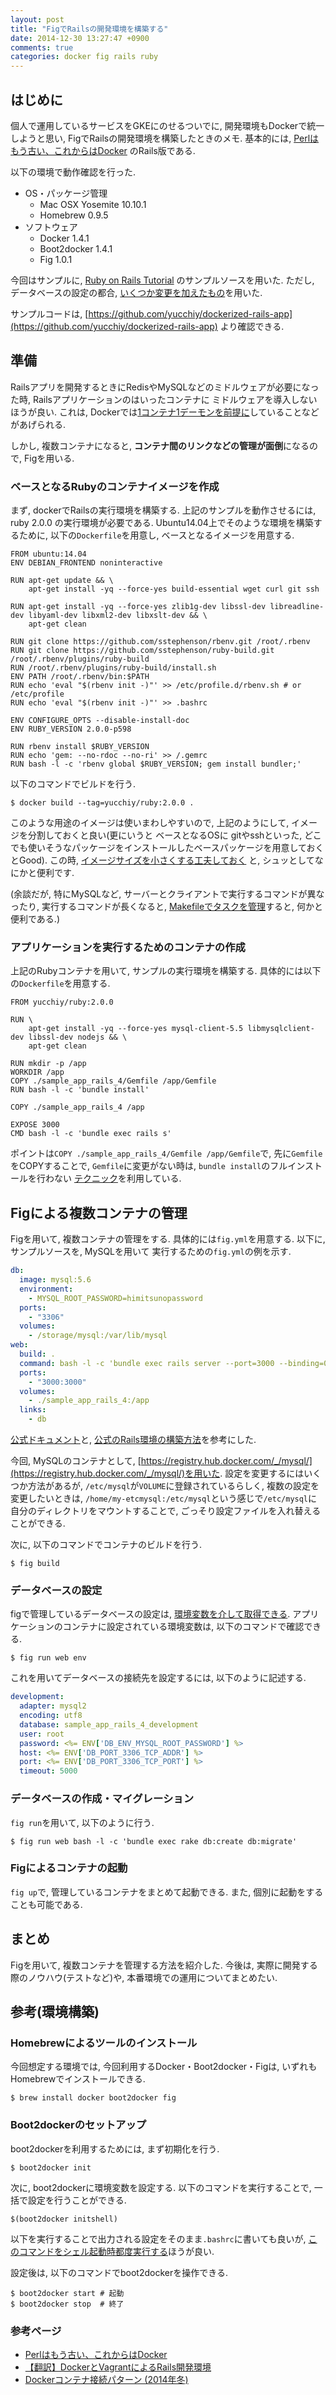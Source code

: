 ```yaml
---
layout: post
title: "FigでRailsの開発環境を構築する"
date: 2014-12-30 13:27:47 +0900
comments: true
categories: docker fig rails ruby
---
```


## はじめに

個人で運用しているサービスをGKEにのせるついでに, 開発環境もDockerで統一しようと思い, FigでRailsの開発環境を構築したときのメモ.
基本的には, [Perlはもう古い、これからはDocker](http://yuuki.hatenablog.com/entry/next-is-docker) のRails版である.

以下の環境で動作確認を行った.

- OS・パッケージ管理
    - Mac OSX Yosemite 10.10.1
    - Homebrew 0.9.5
- ソフトウェア
    - Docker 1.4.1
    - Boot2docker 1.4.1
    - Fig 1.0.1


今回はサンプルに, [Ruby on Rails Tutorial](http://railstutorial.jp/) のサンプルソースを用いた. ただし, データベースの設定の都合,
[いくつか変更を加えたもの](https://github.com/yucchiy/sample_app_rails_4)を用いた.

サンプルコードは, [https://github.com/yucchiy/dockerized-rails-app](https://github.com/yucchiy/dockerized-rails-app) より確認できる.

## 準備

Railsアプリを開発するときにRedisやMySQLなどのミドルウェアが必要になった時, Railsアプリケーションのはいったコンテナに
ミドルウェアを導入しないほうが良い. これは, Dockerでは[1コンテナ1デーモンを前提に](http://yuuki.hatenablog.com/entry/next-is-docker)していることなどがあげられる.

しかし, 複数コンテナになると, **コンテナ間のリンクなどの管理が面倒**になるので, Figを用いる.

### ベースとなるRubyのコンテナイメージを作成

まず, dockerでRailsの実行環境を構築する. 上記のサンプルを動作させるには, ruby 2.0.0 の実行環境が必要である.
Ubuntu14.04上でそのような環境を構築するために, 以下の`Dockerfile`を用意し, ベースとなるイメージを用意する.

```
FROM ubuntu:14.04
ENV DEBIAN_FRONTEND noninteractive

RUN apt-get update && \
    apt-get install -yq --force-yes build-essential wget curl git ssh

RUN apt-get install -yq --force-yes zlib1g-dev libssl-dev libreadline-dev libyaml-dev libxml2-dev libxslt-dev && \
    apt-get clean

RUN git clone https://github.com/sstephenson/rbenv.git /root/.rbenv
RUN git clone https://github.com/sstephenson/ruby-build.git /root/.rbenv/plugins/ruby-build
RUN /root/.rbenv/plugins/ruby-build/install.sh
ENV PATH /root/.rbenv/bin:$PATH
RUN echo 'eval "$(rbenv init -)"' >> /etc/profile.d/rbenv.sh # or /etc/profile
RUN echo 'eval "$(rbenv init -)"' >> .bashrc

ENV CONFIGURE_OPTS --disable-install-doc
ENV RUBY_VERSION 2.0.0-p598

RUN rbenv install $RUBY_VERSION
RUN echo 'gem: --no-rdoc --no-ri' >> /.gemrc
RUN bash -l -c 'rbenv global $RUBY_VERSION; gem install bundler;'
```

以下のコマンドでビルドを行う.

```
$ docker build --tag=yucchiy/ruby:2.0.0 .
```

このような用途のイメージは使いまわしやすいので, 上記のようにして, イメージを分割しておくと良い(更にいうと ベースとなるOSに
gitやsshといった, どこでも使いそうなパッケージをインストールしたベースパッケージを用意しておくとGood).
この時, [イメージサイズを小さくする工夫しておく](https://github.com/y-uuki/dockerfiles/blob/master/perl/5.20.1/Dockerfile)
と, シュッとしてなにかと便利です.

(余談だが, 特にMySQLなど, サーバーとクライアントで実行するコマンドが異なったり, 実行するコマンドが長くなると,
[Makefileでタスクを管理](https://github.com/yucchiy/dockerfiles/blob/master/mysql/Makefile)すると, 何かと便利である.)


### アプリケーションを実行するためのコンテナの作成

上記のRubyコンテナを用いて, サンプルの実行環境を構築する. 具体的には以下の`Dockerfile`を用意する.

```
FROM yucchiy/ruby:2.0.0

RUN \
    apt-get install -yq --force-yes mysql-client-5.5 libmysqlclient-dev libssl-dev nodejs && \
    apt-get clean

RUN mkdir -p /app
WORKDIR /app
COPY ./sample_app_rails_4/Gemfile /app/Gemfile
RUN bash -l -c 'bundle install'

COPY ./sample_app_rails_4 /app

EXPOSE 3000
CMD bash -l -c 'bundle exec rails s'
```

ポイントは`COPY ./sample_app_rails_4/Gemfile /app/Gemfile`で, 先に`Gemfile`をCOPYすることで,
`Gemfile`に変更がない時は, `bundle install`のフルインストールを行わない
[テクニック](http://ilikestuffblog.com/2014/01/06/how-to-skip-bundle-install-when-deploying-a-rails-app-to-docker/)を利用している.

## Figによる複数コンテナの管理

Figを用いて, 複数コンテナの管理をする. 具体的には`fig.yml`を用意する. 以下に, サンプルソースを, MySQLを用いて
実行するための`fig.yml`の例を示す.

```yaml
db:
  image: mysql:5.6
  environment:
    - MYSQL_ROOT_PASSWORD=himitsunopassword
  ports:
    - "3306"
  volumes:
    - /storage/mysql:/var/lib/mysql
web:
  build: .
  command: bash -l -c 'bundle exec rails server --port=3000 --binding=0.0.0.0'
  ports:
    - "3000:3000"
  volumes:
    - ./sample_app_rails_4:/app
  links:
    - db
```

 [公式ドキュメント](http://www.fig.sh/yml.html)と, [公式のRails環境の構築方法](http://www.fig.sh/rails.html)を参考にした.

今回, MySQLのコンテナとして, [https://registry.hub.docker.com/_/mysql/](https://registry.hub.docker.com/_/mysql/)を用いた.
設定を変更するにはいくつか方法があるが, `/etc/mysql`が`VOLUME`に登録されているらしく, 
複数の設定を変更したいときは, `/home/my-etcmysql:/etc/mysql`という感じで`/etc/mysql`に自分のディレクトリをマウントすることで,
ごっそり設定ファイルを入れ替えることができる.

次に, 以下のコマンドでコンテナのビルドを行う.

```
$ fig build
```

### データベースの設定

figで管理しているデータベースの設定は, [環境変数を介して取得できる](https://docs.docker.com/userguide/dockerlinks/).
アプリケーションのコンテナに設定されている環境変数は, 以下のコマンドで確認できる.

```
$ fig run web env
```

これを用いてデータベースの接続先を設定するには, 以下のように記述する.

```yaml
development:
  adapter: mysql2
  encoding: utf8
  database: sample_app_rails_4_development
  user: root
  password: <%= ENV['DB_ENV_MYSQL_ROOT_PASSWORD'] %>
  host: <%= ENV['DB_PORT_3306_TCP_ADDR'] %>
  port: <%= ENV['DB_PORT_3306_TCP_PORT'] %>
  timeout: 5000
```


### データベースの作成・マイグレーション

`fig run`を用いて, 以下のように行う.

```
$ fig run web bash -l -c 'bundle exec rake db:create db:migrate'
```

### Figによるコンテナの起動

`fig up`で, 管理しているコンテナをまとめて起動できる. また, 個別に起動をすることも可能である.


## まとめ

Figを用いて, 複数コンテナを管理する方法を紹介した. 今後は, 実際に開発する際のノウハウ(テストなど)や, 本番環境での運用についてまとめたい.


## 参考(環境構築)

### Homebrewによるツールのインストール

今回想定する環境では, 今回利用するDocker・Boot2docker・Figは, いずれもHomebrewでインストールできる.

```
$ brew install docker boot2docker fig
```

### Boot2dockerのセットアップ

boot2dockerを利用するためには, まず初期化を行う.

```
$ boot2docker init
```

次に, boot2dockerに環境変数を設定する. 以下のコマンドを実行することで, 一括で設定を行うことができる.

```
$(boot2docker initshell)
```

以下を実行することで出力される設定をそのまま`.bashrc`に書いても良いが,
[このコマンドをシェル起動時都度実行する](http://qiita.com/deeeet/items/518704402e9bc5995ecc)ほうが良い.


設定後は, 以下のコマンドでboot2dockerを操作できる.

```
$ boot2docker start # 起動
$ boot2docker stop  # 終了
```

### 参考ページ

- [Perlはもう古い、これからはDocker](http://yuuki.hatenablog.com/entry/next-is-docker)
- [【翻訳】DockerとVagrantによるRails開発環境](http://qiita.com/cieux1@github/items/b2294f8adddefb357a37)
- [Dockerコンテナ接続パターン (2014年冬)](http://deeeet.com/writing/2014/12/01/docker-link-pattern/)
